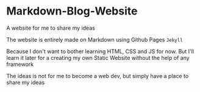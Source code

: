 # Markdown-Blog-Website
A website for me to share my ideas

The website is entirely made on Markdown using Github Pages ```Jekyll```

Because I don't want to bother learning HTML, CSS and JS for now. But I'll learn it later for a creating my own Static Website without the help of any framework

The ideas is not for me to become a web dev, but simply have a place to share my ideas
